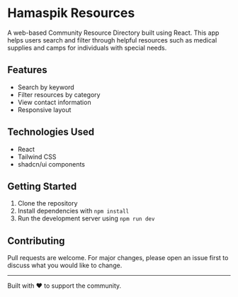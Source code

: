 # Hamaspik Resources

A web-based Community Resource Directory built using React. This app helps users search and filter through helpful resources such as medical supplies and camps for individuals with special needs.

## Features

- Search by keyword
- Filter resources by category
- View contact information
- Responsive layout

## Technologies Used

- React
- Tailwind CSS
- shadcn/ui components

## Getting Started

1. Clone the repository
2. Install dependencies with `npm install`
3. Run the development server using `npm run dev`

## Contributing

Pull requests are welcome. For major changes, please open an issue first to discuss what you would like to change.

---

Built with ❤️ to support the community.
